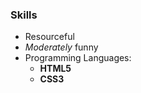 ### Skills
* Resourceful
* _Moderately_ funny
* Programming Languages:
    * __HTML5__
    * __CSS3__
